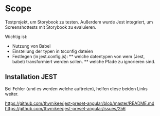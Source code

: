 # Scope

Testprojekt, um Storybook zu testen.
Außerdem wurde Jest integriert, um Screenshottests mit Storybook zu evaluieren.

Wichtig ist:
* Nutzung von Babel
* Einstellung der typen in tsconfig dateien
* Festlegen (in jest.config.js):
** welche datentypen von wem (Jest, babel) transformiert werden sollen.
** welche Pfade zu ignorieren sind.


## Installation JEST

Bei Fehler (und es werden welche auftreten), helfen diese beiden Links weiter.

https://github.com/thymikee/jest-preset-angular/blob/master/README.md
https://github.com/thymikee/jest-preset-angular/issues/256
